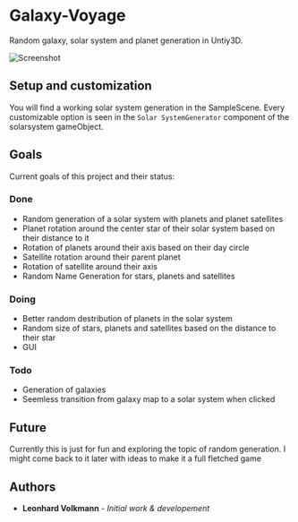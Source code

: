 # Galaxy-Voyage

Random galaxy, solar system and planet generation in Untiy3D. 

![Screenshot](https://github.com/leoVolk/Galaxy-Voyage/blob/master/Capture.PNG?raw=true "Screenshot")

## Setup and customization

You will find a working solar system generation in the SampleScene. Every customizable option is seen in the ```Solar SystemGenerator``` component of the solarsystem gameObject.

## Goals
Current goals of this project and their status:
  ### Done
   * Random generation of a solar system with planets and planet satellites
   * Planet rotation around the center star of their solar system based on their distance to it
   * Rotation of planets around their axis based on their day circle
   * Satellite rotation around their parent planet
   * Rotation of satellite around their axis
   * Random Name Generation for stars, planets and satellites

  ### Doing
   * Better random destribution of planets in the solar system
   * Random size of stars, planets and satellites based on the distance to their star
   * GUI
  ### Todo
   * Generation of galaxies
   * Seemless transition from galaxy map to a solar system when clicked

## Future
Currently this is just for fun and exploring the topic of random generation. I might come back to it later with ideas to make it a full fletched game

## Authors
* **Leonhard Volkmann** -  *Initial work & developement*
